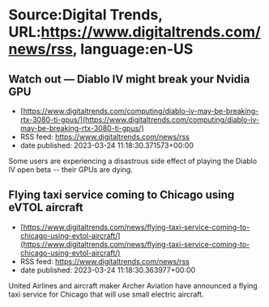 # Source:Digital Trends, URL:https://www.digitaltrends.com/news/rss, language:en-US

## Watch out — Diablo IV might break your Nvidia GPU
 - [https://www.digitaltrends.com/computing/diablo-iv-may-be-breaking-rtx-3080-ti-gpus/](https://www.digitaltrends.com/computing/diablo-iv-may-be-breaking-rtx-3080-ti-gpus/)
 - RSS feed: https://www.digitaltrends.com/news/rss
 - date published: 2023-03-24 11:18:30.371573+00:00

Some users are experiencing a disastrous side effect of playing the Diablo IV open beta -- their GPUs are dying.

## Flying taxi service coming to Chicago using eVTOL aircraft
 - [https://www.digitaltrends.com/news/flying-taxi-service-coming-to-chicago-using-evtol-aircraft/](https://www.digitaltrends.com/news/flying-taxi-service-coming-to-chicago-using-evtol-aircraft/)
 - RSS feed: https://www.digitaltrends.com/news/rss
 - date published: 2023-03-24 11:18:30.363977+00:00

United Airlines and aircraft maker Archer Aviation have announced a flying taxi service for Chicago that will use small electric aircraft.

